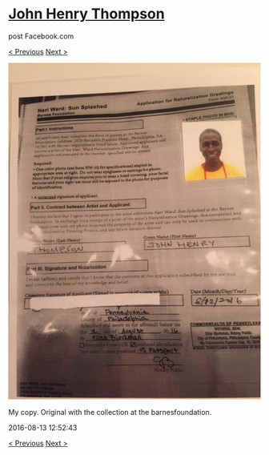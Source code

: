# [John Henry Thompson](../README.md)
post Facebook.com

[< Previous](2016-08-13-16.md) [Next >](2016-08-12-1.md)

[![](../media/2016-08-13/Timeline-Photos-My-copy-Original-with-the-collection-at-the-barn.jpg)](../README.md)

My copy. Original with the collection at the barnesfoundation.

2016-08-13 12:52:43

[< Previous](2016-08-13-16.md) [Next >](2016-08-12-1.md)